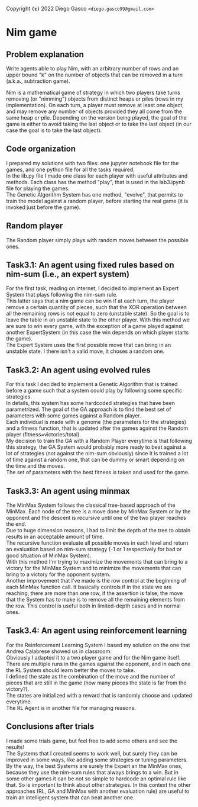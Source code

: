 Copyright **`(c)`** 2022 Diego Gasco `<diego.gasco99@gmail.com>`

# Nim game

## Problem explanation

Write agents able to play Nim, with an arbitrary number of rows and an upper bound "k" on the number of objects that can be removed in a turn (a.k.a., subtraction game). <br>

Nim is a mathematical game of strategy in which two players take turns removing (or "nimming") objects from distinct heaps or piles (rows in my implementation). On each turn, a player must remove at least one object, and may remove any number of objects provided they all come from the same heap or pile. Depending on the version being played, the goal of the game is either to avoid taking the last object or to take the last object (in our case the goal is to take the last object).

## Code organization

I prepared my solutions with two files: one jupyter notebook file for the games, and one python file for all the tasks required. <br>
In the lib.py file I made one class for each player with useful attributes and methods. Each class has the method "play", that is used in the lab3.ipynb file for playing the games. <br>
The Genetic Algorithm System has one method, "evolve", that permits to train the model against a random player, before starting the real game (it is invoked just before the game). <br>

## Random player

The Random player simply plays with random moves between the possible ones.

## Task3.1: An agent using fixed rules based on nim-sum (i.e., an expert system)

For the first task, reading on internet, I decided to implement an Expert System that plays following the nim-sum rule. <br>
This latter says that a nim game can be win if at each turn, the player remove a certain quantity of pieces, such that the XOR operation between all the remaining rows is not equal to zero (unstable state). So the goal is to leave the table in an unstable state to the other player.
With this method we are sure to win every game, with the exception of a game played against another ExpertSystem (in this case the win depends on which player starts the game). <br>
The Expert System uses the first possible move that can bring in an unstable state. I there isn't a valid move, it choses a random one. <br> 

## Task3.2: An agent using evolved rules

For this task I decided to implement a Genetic Algorithm that is trained before a game such that a system could play by following some specific strategies. <br>
In details, this system has some hardcoded strategies that have been parametrized. The goal of the GA approach is to find the best set of parameters with some games against a Random player. <br>
Each individual is made with a genome (the parameters for the strategies) and a fitness function, that is updated after the games against the Random player (fitness=victories/total). <br>
My decision to train the GA with a Random Player everytime is that following this strategy, the GA System would probably more ready to beat against a lot of strategies (not against the nim-sum obviously) since it is trained a lot of time against a random one, that can be dummy or smart depending on the time and the moves. <br>
The set of parameters with the best fitness is taken and used for the game.

## Task3.3: An agent using minmax

The MinMax System follows the classical tree-based approach of the MinMax. Each node of the tree is a move done by MinMax System or by the opponent and the descent is recursive until one of the two player reaches the end. <br>
Due to huge dimension reasons, I had to limit the depth of the tree to obtain results in an acceptable amount of time. <br>
The recursive function evaluate all possible moves in each level and return an evaluation based on nim-sum strategy (-1 or 1 respectively for bad or good situation of MinMax System). <br>
With this method I'm trying to maximize the movements that can bring to a victory for the MinMax System and to minimize the movements that can bring to a victory for the opponent system. <br>
Another improvement that I've made is the row control at the beginning of each MinMax function call. It basically controls if in the state we are reaching, there are more than one row, if the assertion is false, the move that the System has to make is to remove all the remaining elements from the row. This control is useful both in limited-depth cases and in normal ones.    

## Task3.4: An agent using reinforcement learning

For the Reinforcement Learning System I based my solution on the one that Andrea Calabrese showed us in classroom. <br>
Obviously I adapted it to a two player game and for the Nim game itself. There are multiple runs in the games against the opponent, and in each one the RL System should learn better the moves to take. <br>
I defined the state as the combination of the move and the number of pieces that are still in the game (how many pieces the state is far from the victory?). <br>
The states are initialized with a reward that is randomly choose and updated everytime. <br>
The RL Agent is in another file for managing reasons. <br>

## Conclusions after trials

I made some trials game, but feel free to add some others and see the results! <br>
The Systems that I created seems to work well, but surely they can be improved in some ways, like adding some strategies or tuning parameters. <br>
By the way, the best Systems are surely the Expert an the MinMax ones, because they use the nim-sum rules that always brings to a win. But in some other games it can be not so simple to hardcode an optimal rule like that. So is important to think about other strategies. In this context the other approaches (RL, GA and MinMax with another evaluation rule) are useful to train an intelligent system that can beat another one.